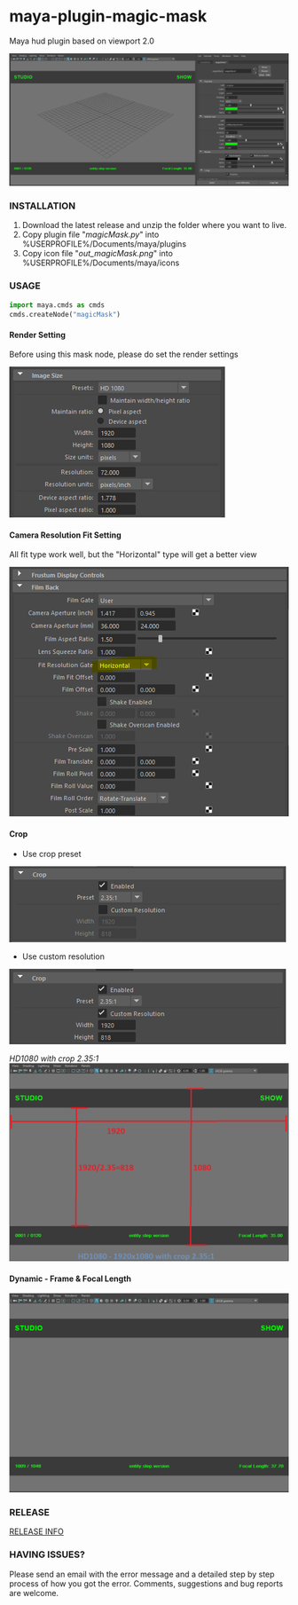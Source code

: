 # maya-plugin-magic-mask
Maya hud plugin based on viewport 2.0

![MAIN VIEW](docs/images/main_view.png)


### INSTALLATION
1. Download the latest release and unzip the folder where you want to live.
2. Copy plugin file  "_magicMask.py_" into %USERPROFILE%/Documents/maya/plugins
3. Copy icon file  "_out_magicMask.png_" into %USERPROFILE%/Documents/maya/icons


### USAGE
```python
import maya.cmds as cmds
cmds.createNode("magicMask")
```

#### Render Setting
Before using this mask node, please do set the render settings

![Render Setting](docs/images/render_settings.png)


#### Camera Resolution Fit Setting
All fit type work well, but the "Horizontal" type will get a better view

![Camera Fit Resolution](docs/images/camera_fit.png)

#### Crop
* Use crop preset

![Crop Preset](docs/images/crop_preset.png)
* Use custom resolution

![Crop Custom](docs/images/crop_custom_res.png)

_HD1080 with crop 2.35:1_
![Example View](docs/images/view_calc.png)

#### Dynamic - Frame & Focal Length
![Dynamic Support](docs/images/dynamic.gif)


### RELEASE
[RELEASE INFO](RELEASE.md)


### HAVING ISSUES?
Please send an email with the error message and a detailed step by step process of how you got the error.
Comments, suggestions and bug reports are welcome.  
